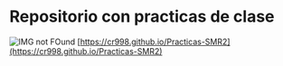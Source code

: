 # Repositorio con practicas de clase 
![IMG not FOund](https://travis-ci.org/cr998/Practicas-SMR2.svg?branch=master)
[https://cr998.github.io/Practicas-SMR2](https://cr998.github.io/Practicas-SMR2)